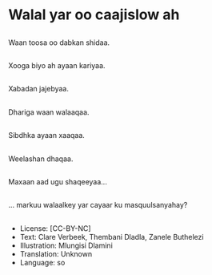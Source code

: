 # Walal yar oo caajislow ah

##
Waan toosa oo dabkan shidaa.

##
Xooga biyo ah ayaan kariyaa.

##
Xabadan jajebyaa.

##
Dhariga waan walaaqaa.

##
Sibdhka ayaan xaaqaa.

##
Weelashan dhaqaa.

##
Maxaan aad ugu shaqeeyaa...

##
... markuu walaalkey yar cayaar ku masquulsanyahay?

##
* License: [CC-BY-NC]
* Text: Clare Verbeek, Thembani Dladla, Zanele Buthelezi
* Illustration: Mlungisi Dlamini
* Translation: Unknown
* Language: so
